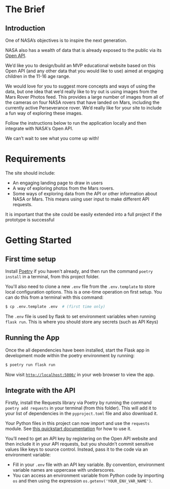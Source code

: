 # The Brief
## Introduction
One of NASA’s objectives is to inspire the next generation.

NASA also has a wealth of data that is already exposed to the public via its [Open API](https://api.nasa.gov/).

We’d like you to design/build an MVP educational website based on this Open API (and any other data that you would like to use) aimed at engaging children in the 11-16 age range.

We would love for you to suggest more concepts and ways of using the data, but one idea that we’d really like to try out is using images from the Mars Rover Photos feed. This provides a large number of images from all of the cameras on four NASA rovers that have landed on Mars, including the currently active Perseverance rover. We’d really like for your site to include a fun way of exploring these images.

Follow the instructions below to run the application locally and then integrate with NASA's Open API.

We can’t wait to see what you come up with!

# Requirements
The site should include:

* An engaging landing page to draw in users
* A way of exploring photos from the Mars rovers.
* Some ways of exploring data from the API or other information about NASA or Mars. This means using user input to make different API requests.

It is important that the site could be easily extended into a full project if the prototype is successful

# Getting Started

## First time setup

Install [Poetry](https://python-poetry.org/docs/) if you haven't already, and then run the command `poetry install` in a terminal, from this project folder. 

You'll also need to clone a new `.env` file from the `.env.template` to store local configuration options. This is a one-time operation on first setup. You can do this from a terminal with this command:

```bash
$ cp .env.template .env  # (first time only)
```

The `.env` file is used by flask to set environment variables when running `flask run`. This is where you should store any secrets (such as API Keys)

## Running the App

Once the all dependencies have been installed, start the Flask app in development mode within the poetry environment by running:
```bash
$ poetry run flask run
```

Now visit [`http://localhost:5000/`](http://localhost:5000/) in your web browser to view the app.

## Integrate with the API

Firstly, install the Requests library via Poetry by running the command `poetry add requests` in your terminal (from this folder). This will add it to your list of dependencies in the `pyproject.toml` file and also download it.

Your Python files in this project can now import and use the `requests` module. See [this quickstart documentation](https://docs.python-requests.org/en/latest/user/quickstart/) for how to use it.

You’ll need to get an API key by registering on the Open API website and then include it in your API requests, but you shouldn’t commit sensitive values like keys to source control. Instead, pass it to the code via an environment variable:
- Fill in your `.env` file with an API key variable. By convention, environment variable names are uppercase with underscores.
- You can access an environment variable from Python code by importing `os` and then using the expression `os.getenv('YOUR_ENV_VAR_NAME')`. 
